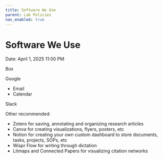 ```yaml
---
title: Software We Use
parent: Lab Policies
nav_enabled: true 
---
```

# Software We Use

Date: April 1, 2025 11:00 PM

Box

Google 

- Email
- Calendar

Slack

Other recommended:

- Zotero for saving, annotating and organizing research articles
- Canva for creating visualizations, flyers, posters, etc
- Notion for creating your own custom dashboard to store documents, tasks, projects, SOPs, etc
- Wispr Flow for writing through dictation
- Litmaps and Connected Papers for visualizing citation networks